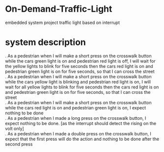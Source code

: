 # On-Demand-Traffic-Light
embedded system project traffic light based on interrupt
# system description 
. As a pedestrian when I will make a short press on the crosswalk button while the cars 
green light is on and pedestrian red light is off, I will wait for the yellow lights to blink 
for five seconds then the cars red light is on and pedestrian green light is on for five 
seconds, so that I can cross the street  
. As a pedestrian when I will make a short press on the crosswalk button while the cars 
yellow light is blinking and pedestrian red light is on, I will wait for all yellow lights to 
blink for five seconds then the cars red light is on and pedestrian green light is on for 
five seconds, so that I can cross the street  
. As a pedestrian when I will make a short press on the crosswalk button while the cars red 
light is on and pedestrian green light is on, I expect nothing to be done  
. As a pedestrian when I made a long press on the crosswalk button, I expect nothing to be 
done. [as the interrupt should detect the rising on the volt only]  
. As a pedestrian when I made a double press on the crosswalk button, I expect that the first 
press will do the action and nothing to be done after the second press

